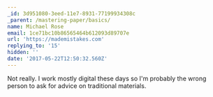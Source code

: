 ```yaml
---
_id: 3d951080-3eed-11e7-8931-77199934308c
_parent: /mastering-paper/basics/
name: Michael Rose
email: 1ce71bc10b86565464b612093d89707e
url: 'https://mademistakes.com'
replying_to: '15'
hidden: ''
date: '2017-05-22T12:50:32.560Z'
---
```


Not really. I work mostly digital these days so I'm probably the wrong person to
ask for advice on traditional materials.
